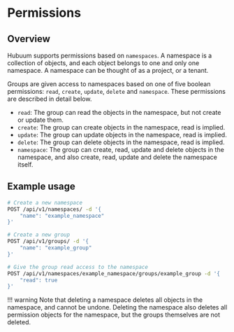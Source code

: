 # Permissions

## Overview

Hubuum supports permissions based on `namespaces`. A namespace is a collection of objects, and each object belongs to one and only one namespace. A namespace can be thought of as a project, or a tenant.

Groups are given access to namespaces based on one of five boolean permissions: `read`, `create`, `update`, `delete` and `namespace`. These permissions are described in detail below.

- `read`: The group can read the objects in the namespace, but not create or update them.
- `create`: The group can create objects in the namespace, read is implied.
- `update`: The group can update objects in the namespace, read is implied.
- `delete`: The group can delete objects in the namespace, read is implied.
- `namespace`: The group can create, read, update and delete objects in the namespace, and also create, read, update and delete the namespace itself.

## Example usage

```bash
# Create a new namespace
POST /api/v1/namespaces/ -d '{
    "name": "example_namespace"
}'

# Create a new group
POST /api/v1/groups/ -d '{
    "name": "example_group"
}'

# Give the group read access to the namespace
POST /api/v1/namespaces/example_namespace/groups/example_group -d '{
    "read": true
}'
```

!!! warning
    Note that deleting a namespace deletes all objects in the namespace, and cannot be undone.
    Deleting the namespace also deletes all permission objects for the namespace,
    but the groups themselves are not deleted.
